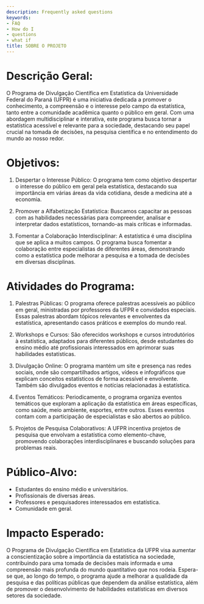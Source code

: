 ```yaml
---
description: Frequently asked questions
keywords:
- FAQ
- How do I
- questions
- what if
title: SOBRE O PROJETO
---
```


# Descrição Geral:

O Programa de Divulgação Científica em Estatística da Universidade Federal do Paraná (UFPR) é uma iniciativa dedicada a promover o conhecimento, a compreensão e o interesse pelo campo da estatística, tanto entre a comunidade acadêmica quanto o público em geral. Com uma abordagem multidisciplinar e interativa, este programa busca tornar a estatística acessível e relevante para a sociedade, destacando seu papel crucial na tomada de decisões, na pesquisa científica e no entendimento do mundo ao nosso redor.

# Objetivos:

1. Despertar o Interesse Público: O programa tem como objetivo despertar o interesse do público em geral pela estatística, destacando sua importância em várias áreas da vida cotidiana, desde a medicina até a economia.

2. Promover a Alfabetização Estatística: Buscamos capacitar as pessoas com as habilidades necessárias para compreender, analisar e interpretar dados estatísticos, tornando-as mais críticas e informadas.

3. Fomentar a Colaboração Interdisciplinar: A estatística é uma disciplina que se aplica a muitos campos. O programa busca fomentar a colaboração entre especialistas de diferentes áreas, demonstrando como a estatística pode melhorar a pesquisa e a tomada de decisões em diversas disciplinas.

# Atividades do Programa:

1. Palestras Públicas: O programa oferece palestras acessíveis ao público em geral, ministradas por professores da UFPR e convidados especiais. Essas palestras abordam tópicos relevantes e envolventes da estatística, apresentando casos práticos e exemplos do mundo real.

2. Workshops e Cursos: São oferecidos workshops e cursos introdutórios à estatística, adaptados para diferentes públicos, desde estudantes do ensino médio até profissionais interessados em aprimorar suas habilidades estatísticas.

3. Divulgação Online: O programa mantém um site e presença nas redes sociais, onde são compartilhados artigos, vídeos e infográficos que explicam conceitos estatísticos de forma acessível e envolvente. Também são divulgados eventos e notícias relacionadas à estatística.

4. Eventos Temáticos: Periodicamente, o programa organiza eventos temáticos que exploram a aplicação da estatística em áreas específicas, como saúde, meio ambiente, esportes, entre outros. Esses eventos contam com a participação de especialistas e são abertos ao público.

5. Projetos de Pesquisa Colaborativos: A UFPR incentiva projetos de pesquisa que envolvam a estatística como elemento-chave, promovendo colaborações interdisciplinares e buscando soluções para problemas reais.

# Público-Alvo:

* Estudantes do ensino médio e universitários.
* Profissionais de diversas áreas.
* Professores e pesquisadores interessados em estatística.
* Comunidade em geral.

# Impacto Esperado:
O Programa de Divulgação Científica em Estatística da UFPR visa aumentar a conscientização sobre a importância da estatística na sociedade, contribuindo para uma tomada de decisões mais informada e uma compreensão mais profunda do mundo quantitativo que nos rodeia. Espera-se que, ao longo do tempo, o programa ajude a melhorar a qualidade da pesquisa e das políticas públicas que dependem da análise estatística, além de promover o desenvolvimento de habilidades estatísticas em diversos setores da sociedade.

